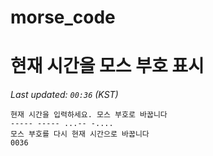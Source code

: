 # morse_code
# 현재 시간을 모스 부호 표시
<!-- MORSE_TIME_START -->
_Last updated: `00:36` (KST)_

```
현재 시간을 입력하세요. 모스 부호로 바꿉니다
----- ----- ...-- -....
모스 부호를 다시 현재 시간으로 바꿉니다
0036
```
<!-- MORSE_TIME_END -->
